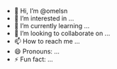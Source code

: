- 👋 Hi, I’m @omelsn
- 👀 I’m interested in ...
- 🌱 I’m currently learning ...
- 💞️ I’m looking to collaborate on ...
- 📫 How to reach me ...
- 😄 Pronouns: ...
- ⚡ Fun fact: ...

<!---
omelsn/omelsn is a ✨ special ✨ repository because its `README.md` (this file) appears on your GitHub profile.
You can click the Preview link to take a look at your changes.
--->
